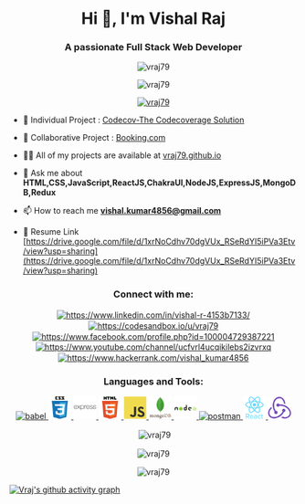 <h1 align="center">Hi 👋, I'm Vishal Raj</h1>
<h3 align="center">A passionate Full Stack Web Developer</h3>
<p align="center"> <img src="https://camo.githubusercontent.com/8d5deef06a13d0ae4d973c3947748e85eae585dcf91861de1b0f97700876c9e3/68747470733a2f2f7777772e7362722d746563686e6f6c6f676965732e636f6d2f77702d636f6e74656e742f75706c6f6164732f323032312f30362f6d65726e2e706e67" alt="vraj79" /> </p>
<p align="center"> <img src="https://komarev.com/ghpvc/?username=vraj79&label=Profile%20views&color=0e75b6&style=flat" alt="vraj79" /> </p>

<p align="center"> <a href="https://github.com/ryo-ma/github-profile-trophy"><img src="https://github-profile-trophy.vercel.app/?username=vraj79" alt="vraj79" /></a> </p>

- 🔭 Individual Project : [Codecov-The Codecoverage Solution](https://github.com/vraj79/disgusting-grass-3237)

- 👯 Collaborative Project : [Booking.com](https://github.com/shivshankar0965/dusty-jewel-3645)

- 👨‍💻 All of my projects are available at [vraj79.github.io](vraj79.github.io)

- 💬 Ask me about **HTML,CSS,JavaScript,ReactJS,ChakraUI,NodeJS,ExpressJS,MongoDB,Redux**

- 📫 How to reach me **vishal.kumar4856@gmail.com**

- 📄 Resume Link [https://drive.google.com/file/d/1xrNoCdhv70dgVUx_RSeRdYI5iPVa3Etv/view?usp=sharing](https://drive.google.com/file/d/1xrNoCdhv70dgVUx_RSeRdYI5iPVa3Etv/view?usp=sharing)

<h3 align="center">Connect with me:</h3>
<p align="center">
<a href="https://linkedin.com/in/https://www.linkedin.com/in/vishal-r-4153b7133/" target="blank"><img align="center" src="https://raw.githubusercontent.com/rahuldkjain/github-profile-readme-generator/master/src/images/icons/Social/linked-in-alt.svg" alt="https://www.linkedin.com/in/vishal-r-4153b7133/" height="30" width="40" /></a>
<a href="https://codesandbox.com/https://codesandbox.io/u/vraj79" target="blank"><img align="center" src="https://raw.githubusercontent.com/rahuldkjain/github-profile-readme-generator/master/src/images/icons/Social/codesandbox.svg" alt="https://codesandbox.io/u/vraj79" height="30" width="40" /></a>
<a href="https://fb.com/https://www.facebook.com/profile.php?id=100004729387221" target="blank"><img align="center" src="https://raw.githubusercontent.com/rahuldkjain/github-profile-readme-generator/master/src/images/icons/Social/facebook.svg" alt="https://www.facebook.com/profile.php?id=100004729387221" height="30" width="40" /></a>
<a href="https://www.youtube.com/c/https://www.youtube.com/channel/ucfvrl4ucqikilebs2izvrxq" target="blank"><img align="center" src="https://raw.githubusercontent.com/rahuldkjain/github-profile-readme-generator/master/src/images/icons/Social/youtube.svg" alt="https://www.youtube.com/channel/ucfvrl4ucqikilebs2izvrxq" height="30" width="40" /></a>
<a href="https://www.hackerrank.com/https://www.hackerrank.com/vishal_kumar4856" target="blank"><img align="center" src="https://raw.githubusercontent.com/rahuldkjain/github-profile-readme-generator/master/src/images/icons/Social/hackerrank.svg" alt="https://www.hackerrank.com/vishal_kumar4856" height="30" width="40" /></a>
</p>

<h3 align="center">Languages and Tools:</h3>
<p align="center"> <a href="https://babeljs.io/" target="_blank" rel="noreferrer"> <img src="https://www.vectorlogo.zone/logos/babeljs/babeljs-icon.svg" alt="babel" width="40" height="40"/> </a> <a href="https://www.w3schools.com/css/" target="_blank" rel="noreferrer"> <img src="https://raw.githubusercontent.com/devicons/devicon/master/icons/css3/css3-original-wordmark.svg" alt="css3" width="40" height="40"/> </a> <a href="https://expressjs.com" target="_blank" rel="noreferrer"> <img src="https://raw.githubusercontent.com/devicons/devicon/master/icons/express/express-original-wordmark.svg" alt="express" width="40" height="40"/> </a> <a href="https://www.w3.org/html/" target="_blank" rel="noreferrer"> <img src="https://raw.githubusercontent.com/devicons/devicon/master/icons/html5/html5-original-wordmark.svg" alt="html5" width="40" height="40"/> </a> <a href="https://developer.mozilla.org/en-US/docs/Web/JavaScript" target="_blank" rel="noreferrer"> <img src="https://raw.githubusercontent.com/devicons/devicon/master/icons/javascript/javascript-original.svg" alt="javascript" width="40" height="40"/> </a> <a href="https://www.mongodb.com/" target="_blank" rel="noreferrer"> <img src="https://raw.githubusercontent.com/devicons/devicon/master/icons/mongodb/mongodb-original-wordmark.svg" alt="mongodb" width="40" height="40"/> </a> <a href="https://nodejs.org" target="_blank" rel="noreferrer"> <img src="https://raw.githubusercontent.com/devicons/devicon/master/icons/nodejs/nodejs-original-wordmark.svg" alt="nodejs" width="40" height="40"/> </a> <a href="https://postman.com" target="_blank" rel="noreferrer"> <img src="https://www.vectorlogo.zone/logos/getpostman/getpostman-icon.svg" alt="postman" width="40" height="40"/> </a> <a href="https://reactjs.org/" target="_blank" rel="noreferrer"> <img src="https://raw.githubusercontent.com/devicons/devicon/master/icons/react/react-original-wordmark.svg" alt="react" width="40" height="40"/> </a> <a href="https://redux.js.org" target="_blank" rel="noreferrer"> <img src="https://raw.githubusercontent.com/devicons/devicon/master/icons/redux/redux-original.svg" alt="redux" width="40" height="40"/> </a> </p>

<p align="center">&nbsp;<img align="center" src="https://github-readme-stats.vercel.app/api?username=vraj79&show_icons=true&locale=en" alt="vraj79" /></p>

<p align="center"><img align="center" src="https://github-readme-streak-stats.herokuapp.com/?user=vraj79&" alt="vraj79" /></p>
<p align="center"><img align="center" src="https://github-readme-stats.vercel.app/api/top-langs?username=vraj79&show_icons=true&locale=en&layout=compact" alt="vraj79" /></p>

[![Vraj's github activity graph](https://activity-graph.herokuapp.com/graph?username=vraj79&theme=react)](https://github.com/ashutosh00710/github-readme-activity-graph)
